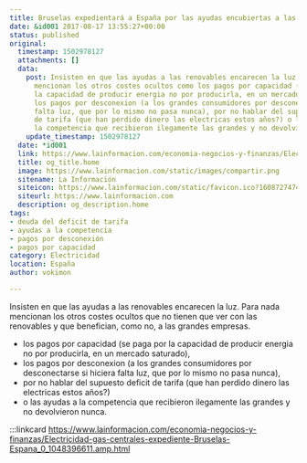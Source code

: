 ```yaml
---
title: Bruselas expedientará a España por las ayudas encubiertas a las centrales de gas
date: &id001 2017-08-17 13:55:27+00:00
status: published
original:
  timestamp: 1502978127
  attachments: []
  data:
    post: Insisten en que las ayudas a las renovables encarecen la luz. Para nada
      mencionan los otros costes ocultos como los pagos por capacidad (se paga por
      la capacidad de producir energia no por producirla, en un mercado saturado),
      los pagos por desconexion (a los grandes consumidores por desconectarse si hiciera
      falta luz, que por lo mismo no pasa nunca), por no hablar del supuesto deficit
      de tarifa (que han perdido dinero las electricas estos años?) o las ayudas a
      la competencia que recibieron ilegamente las grandes y no devolvieron nunca.
    update_timestamp: 1502978127
  date: *id001
  link: https://www.lainformacion.com/economia-negocios-y-finanzas/Electricidad-gas-centrales-expediente-Bruselas-Espana_0_1048396611.amp.html
  title: og_title.home
  image: https://www.lainformacion.com/static/images/compartir.png
  sitename: La Información
  siteicon: https://www.lainformacion.com/static/favicon.ico?1608727474
  siteurl: https://www.lainformacion.com
  description: og_description.home
tags:
- deuda del deficit de tarifa
- ayudas a la competencia
- pagos por desconexión
- pagos por capacidad
category: Electricidad
location: España
author: vokimon

---
```

Insisten en que las ayudas a las renovables encarecen la luz.
Para nada mencionan los otros costes ocultos que no tienen que ver con las renovables
y que benefician, como no, a las grandes empresas.

- los pagos por capacidad
(se paga por la capacidad de producir energia no por producirla, en un mercado saturado),
- los pagos por desconexion
(a los grandes consumidores por desconectarse si hiciera falta luz, que por lo mismo no pasa nunca),
- por no hablar del supuesto deficit de tarifa (que han perdido dinero las electricas estos años?)
- o las ayudas a la competencia que recibieron ilegamente las grandes y no devolvieron nunca.

:::linkcard https://www.lainformacion.com/economia-negocios-y-finanzas/Electricidad-gas-centrales-expediente-Bruselas-Espana_0_1048396611.amp.html


